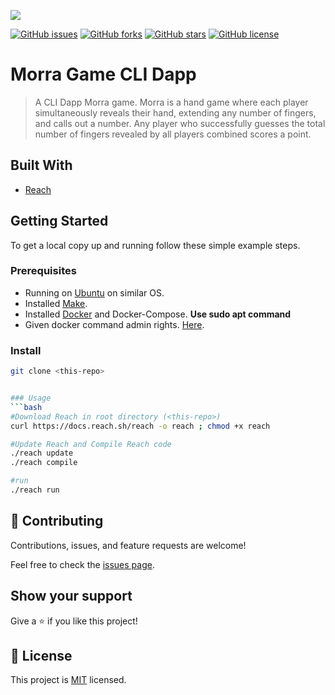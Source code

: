 <!-- PROJECT SHIELDS -->
<!--
*** I'm using markdown "reference style" links for readability.
*** Reference links are enclosed in brackets [ ] instead of parentheses ( ).
*** See the bottom of this document for the declaration of the reference variables
*** for contributors-url, forks-url, etc. This is an optional, concise syntax you may use.
*** https://www.markdownguide.org/basic-syntax/#reference-style-links
-->

![](https://img.shields.io/badge/Bootcamp-blueviolet)

[![GitHub issues][issues-shield]][issues-url]
[![GitHub forks][forks-shield]][forks-url]
[![GitHub stars][star-shield]][star-url]
[![GitHub license][license-shield]][license-url]


# Morra Game CLI Dapp


> A CLI Dapp Morra game.  Morra is a hand game where each player simultaneously reveals their hand, extending any number of fingers, and calls out a number. Any player who successfully guesses the total number of fingers revealed by all players combined scores a point.

## Built With

- [Reach](https://reach.sh/)

## Getting Started

To get a local copy up and running follow these simple example steps.

### Prerequisites
- Running on [Ubuntu](https://ubuntu.com/) on similar OS.
- Installed [Make](https://linuxhint.com/install-make-ubuntu/).
- Installed [Docker](https://www.docker.com/) and Docker-Compose. **Use sudo apt command**
- Given docker command admin rights. [Here](https://docs.docker.com/engine/install/linux-postinstall/).

### Install
```bash
git clone <this-repo>


### Usage
```bash
#Download Reach in root directory (<this-repo>)
curl https://docs.reach.sh/reach -o reach ; chmod +x reach

#Update Reach and Compile Reach code
./reach update
./reach compile

#run
./reach run
```

## 🤝 Contributing

Contributions, issues, and feature requests are welcome!

Feel free to check the [issues page](../../issues/).

## Show your support

Give a ⭐ if you like this project!

## 📝 License

This project is [MIT](./MIT.md) licensed.

[issues-shield]: https://img.shields.io/github/issues/coolpythoncodes/morra-game-cli?style=for-the-badge
[issues-url]: https://github.com/coolpythoncodes/morra-game-cli/issues
[forks-shield]: https://img.shields.io/github/forks/coolpythoncodes/morra-game-cli?style=for-the-badge
[forks-url]: https://github.com/coolpythoncodes/morra-game-cli/network
[star-shield]: https://img.shields.io/github/stars/coolpythoncodes/morra-game-cli?style=for-the-badge
[star-url]: https://github.com/coolpythoncodes/morra-game-cli/stargazers
[license-shield]: https://img.shields.io/github/license/coolpythoncodes/morra-game-cli?style=for-the-badge
[license-url]: https://github.com/coolpythoncodes/morra-game-cli/blob/main/LICENSE.md
